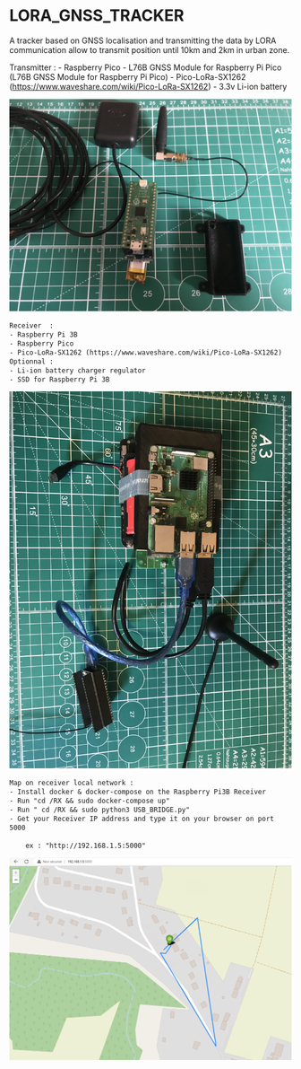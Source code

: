 # LORA_GNSS_TRACKER
A tracker based on GNSS localisation and transmitting the data by LORA communication allow to transmit position until 10km and 2km in urban zone.


Transmitter :
    - Raspberry Pico
    - L76B GNSS Module for Raspberry Pi Pico (L76B GNSS Module for Raspberry Pi Pico)
    - Pico-LoRa-SX1262 (https://www.waveshare.com/wiki/Pico-LoRa-SX1262)
    - 3.3v Li-ion battery

<img src="IMG_9841.jpg" alt="Alt text" title="Optional title">

    

    
    
    Receiver  :
    - Raspberry Pi 3B
    - Raspberry Pico
    - Pico-LoRa-SX1262 (https://www.waveshare.com/wiki/Pico-LoRa-SX1262)
    Optionnal :
    - Li-ion battery charger regulator
    - SSD for Raspberry Pi 3B

<img src="IMG_9836.jpg" alt="Alt text" title="Optional title">

    

    Map on receiver local network :
    - Install docker & docker-compose on the Raspberry Pi3B Receiver
    - Run "cd /RX && sudo docker-compose up"
    - Run " cd /RX && sudo python3 USB_BRIDGE.py"
    - Get your Receiver IP address and type it on your browser on port 5000
    
        ex : "http://192.168.1.5:5000"
<img src="map.png" alt="Alt text" title="Optional title">
        
